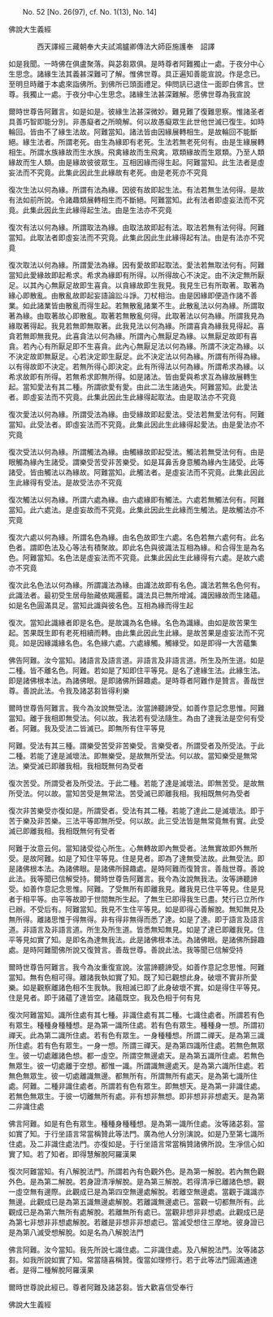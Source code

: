 ﻿　　No. 52 [No. 26(97), cf. No. 1(13), No. 14]

佛說大生義經

　　　　西天譯經三藏朝奉大夫試鴻臚卿傳法大師臣施護奉　詔譯


如是我聞。一時佛在俱盧聚落。與苾芻眾俱。是時尊者阿難獨止一處。于夜分中心生思念。諸緣生法其義甚深難可了解。惟佛世尊。具正遍知善能宣說。作是念已。至明旦時離于本處來詣佛所。到佛所已頭面禮足。伸問訊已退住一面即白佛言。世尊。我獨止一處。于夜分中心生思念。諸緣生法甚深難解。愿佛世尊為我宣說

爾時世尊告阿難言。如是如是。彼緣生法甚深微妙。難見難了復難思察。惟諸圣者具善巧智即能分別。非愚癡者之所曉解。何以故愚癡眾生此世他世滅已復生。如時輪回。皆由不了緣生法故。阿難當知。諸法皆由因緣展轉相生。是故輪回不能斷絕。緣生法者。所謂老死。由生為緣即有老死。生法若無老死何有。由是生緣展轉相生。所謂水族緣故而生水族。飛禽緣故而生飛禽。眾類緣故而生眾類。乃至人類緣故而生人類。由是緣故彼彼眾生。互相因緣而得生起。阿難當知。此生法者是虛妄法而不究竟。此集此因此生此緣故有老死。由是老死亦不究竟

復次生法以何為緣。所謂有法為緣。因彼有故即起生法。有法若無生法何得。是故有法如前所說。令諸趣類展轉相生而不斷絕。阿難當知。此有法者即虛妄法而不究竟。此集此因此生此緣得起生法。由是生法亦不究竟

復次有法以何為緣。所謂取法為緣。由取法故即起有法。取法若無有法何得。阿難當知。此取法者即虛妄法而不究竟。此集此因此生此緣得起有法。由是有法亦不究竟

復次取法以何為緣。所謂愛法為緣。因有愛故即起取法。愛法若無取法何有。阿難當知此愛緣故即起希求。希求為緣即有所得。以所得故心不決定。由不決定無所厭足。以其內心無厭足故即生喜貪。以貪緣故即生我見。我見生已有所取著。取著為緣心即散亂。由散亂故即起妄語論訟斗諍。刀杖相治。由是因緣即便造作諸不善業。如此諸業皆由散亂而得生起。若無散亂諸業不生。此散亂法以何為緣。所謂取著為緣。由取著故心即散亂。取著若無散亂何得。此取著法以何為緣。所謂我見為緣取著得起。我見若無即無取著。此我見法以何為緣。所謂喜貪為緣我見得起。喜貪若無即無我見。此喜貪法以何為緣。所謂內心無厭足為緣。以無厭足故即有喜貪。若內心有所厭足即不生喜貪。此內心無厭足法以何為緣。所謂不決定為緣。以不決定故即無厭足。心若決定即生厭足。此不決定法以何為緣。所謂有所得為緣。以有得故即不決定。若無所得心即決定。此有所得法以何為緣。所謂希求為緣。以希求故即有所得。若無希求即無所得。如是諸法。皆由愛與希求互為緣故展轉生起。當知愛法有其二種。所謂欲愛有愛。由此二法生諸過失。阿難當知。此愛法者。即虛妄法而不究竟。此集此因此生此緣得起取法。由是取法亦不究竟

復次愛法以何為緣。所謂受法為緣。由受緣故即起愛法。受法若無愛法何有。阿難當知。此受法者。即虛妄法而不究竟。此集此因此生此緣得起愛法。由是愛法亦不究竟

復次受法以何為緣。所謂觸法為緣。由觸緣故即起受法。觸法若無受法何有。由是眼觸為緣內生諸受。謂樂受苦受非苦樂受。如是耳鼻舌身意觸為緣內生諸受。此等諸受。皆由觸法以為緣故。阿難當知。此觸法者。是虛妄法而不究竟。此集此因此生此緣得有受法。是故受法亦不究竟

復次觸法以何為緣。所謂六處為緣。由六處緣即有觸法。六處若無觸法何有。阿難當知。此六處法。是虛妄故而不究竟。此集此因此生此緣而生觸法。是故觸法亦不究竟

復次六處以何為緣。所謂名色為緣。由名色故即生六處。名色若無六處何有。此名色者。謂即色法及心等法有積聚故。即此名色與彼識法互相為緣。和合得生是為名色。阿難當知。名色法是虛妄法而不究竟。此集此因此生此緣得有六處。是故六處亦不究竟

復次此名色法以何為緣。所謂識法為緣。由識法故即有名色。識法若無名色何有。此識法者。最初受生居母胎藏依羯邏藍。識法具已無所增減。識因緣故而生諸蘊。如是名色圓滿具足。當知此識與彼名色。互相為緣而得生起

復次。當知此識緣者即是名色。是故識為名色緣。名色為識緣。由如是故苦果生起。苦果既生即有老死相續而轉。由此集此因此生此緣。是故苦果是虛妄法而不究竟。如是因緣識緣名色。名色緣六處。六處緣觸。觸緣受。如是即得一大苦蘊集

佛告阿難。汝今當知。諸語言及語言道。非語言及非語言道。所生及所生道。如是二種。皆不離名色。阿難。若如是了知即住平等見。是名了達緣生法。此緣生法。即是諸佛根本法。為諸佛眼。是即諸佛所歸趣處。是時尊者阿難作是贊言。善哉世尊。善說此法。令我及諸苾芻皆得利樂

爾時世尊告阿難言。我今為汝說無受法。汝當諦聽諦受。如善作意記念思惟。阿難當知。離于我相即無受法。何以故。我法若有受法隨生。為由了達我法是空何有受者。阿難。我及受法二皆滅已。即無所有住平等見

阿難。受法有其三種。謂樂受苦受非苦樂受。言樂受者。所謂受者及所受法。于此二種。若能了達是滅壞法。即無樂受。是故無所受法。何以故。當知樂受是無常法。樂受滅已即離我相。我相既無何為受者

復次苦受。所謂受者及所受法。于此二種。若能了達是滅壞法。即無苦受。是故無所受法。何以故。當知苦受是無常法。苦受滅已即離我相。我相既無何為受者

復次非苦樂受亦復如是。所謂受者。受法有其二種。若能了達此二是滅壞法。即于苦于樂及非苦樂。三法平等即無所受。何以故。此三受法皆是無常竟無有實。此受滅已即離我相。我相既無何有受者

阿難于汝意云何。當知諸受從心所生。心無轉故即內無受者。法無實故即外無所受。是故阿難。如是了知住平等見。住是見者。即為了達無受法故。此無受法。即是諸佛根本法。為諸佛眼。是諸佛所歸趣處。是時阿難而復贊言。善哉世尊。善說此法。我等聞已信解受持。爾時世尊告阿難言。我今為汝說無我法。汝等諦聽諦受。如善作意記念思惟。阿難。了受無所有即離我見。離我見已住平等見。住是見者于相平等。由平等故即于世間無所生起。了無生已即得我生已盡。梵行已立所作已辦。不受后有。阿難當知。我見不生住平等見。如是即得心善解脫。無知無見及無所得。離諸思惟于得無得。非有得非無得而悉了達。如是了達。即于語言及語言道。非語言及非語言道。所生及所生道。皆悉無知無見。如是了達已即離我見。住平等見如實了知。是即名為達無我法。此是諸佛根本法。為諸佛眼。是諸佛所歸趣處。是時阿難聞佛所說又復贊言。善哉世尊。善說此法。我等聞已信解受持

爾時世尊告阿難言。我今為汝重復宣說。汝當諦聽諦受。如善作意記念思惟。阿難當知。無有色相可得。離諸我執如實了知。既了知已觀想此身。破壞不實非所愛樂。如是觀察離諸色相不生我執。我相滅已即了此身破壞不實。如是得住平等見。住是見者。即于諸蘊了達皆空。諸蘊既空。我及色相于何有見

復次阿難當知。識所住處有其七種。非識住處有其二種。七識住處者。所謂若有色有眾生。種種身種種想。是為第一識所住處。若有色有眾生。種種身一想。所謂初禪天。此為第二識所住處。若有色有眾生。一身種種想。所謂二禪天。是為第三識所住處。若有色有眾生。一身一想。所謂三禪天。是為第四識所住處。若無色無眾生。彼一切處離諸色想。都一虛空。所謂空無邊處天。是為第五識所住處。若無色無眾生。彼一切處離于空想。都惟一識。所謂識無邊處天。是為第六識所住處。若無色無眾生。彼一切處離識無邊。都無所有。所謂無所有處天。是為第七識所住處。阿難。二種非識住處者。所謂若有色有眾生。即無想天。是為第一非識住處。若無色無眾生。于彼一切離無所有處。非有想非無想。即非想非非想處天。是為第二非識住處

佛言阿難。如是有色有眾生。種種身種種想。是為第一識所住處。汝等諸苾芻。當如實了知。于行坐語言常當稱贊此等法門。廣為他人分別演說。如是乃至第七識所住處。及二非識住處法門。亦復如是。于行坐語言常當稱贊諸佛所說。生凈信心如實了知。若了知者。即得慧解脫阿羅漢果

復次阿難當知。有八解脫法門。所謂若內有色觀外色。是為第一解脫。若內無色觀外色。是為第二解脫。若身證清凈解脫。是為第三解脫。若得清凈已離諸色想。觀一虛空無有邊際。此觀成已是為第四空無邊處解脫。若離空無邊處。當觀于識識亦無邊。此觀成已是為第五識無邊處解脫。若離識無邊處已。當觀一切都無所有。此觀成已是為第六無所有處解脫。若離無所有處已。當觀非想非非想處。此觀成已是為第七非想非非想處解脫。若離是非想非非想處已。當滅受想住三摩地。彼身證已是為第八滅受想解脫。如是名為八解脫法門

佛言阿難。汝今當知。我先所說七識住處。二非識住處。及八解脫法門。汝等諸苾芻。如我所說如實了知。常當隨喜稱贊。復當如理修行。若于此等法門圓滿通達者。是得二種解脫阿羅漢果

爾時世尊說此經已。尊者阿難及諸苾芻。皆大歡喜信受奉行

佛說大生義經
